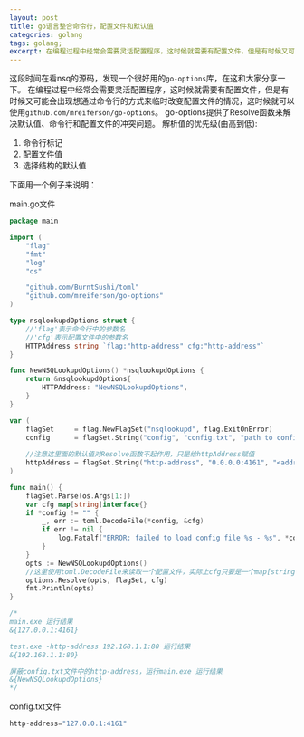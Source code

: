 ```yaml
---
layout: post
title: go语言整合命令行，配置文件和默认值
categories: golang
tags: golang;
excerpt: 在编程过程中经常会需要灵活配置程序，这时候就需要有配置文件，但是有时候又可能会出现想通过命令行的方式来临时改变配置文件的情况，这时候就可以使用`github.com/mreiferson/go-options`。
---
```

这段时间在看nsq的源码，发现一个很好用的`go-options`库，在这和大家分享一下。
在编程过程中经常会需要灵活配置程序，这时候就需要有配置文件，但是有时候又可能会出现想通过命令行的方式来临时改变配置文件的情况，这时候就可以使用`github.com/mreiferson/go-options`。
go-options提供了Resolve函数来解决默认值、命令行和配置文件的冲突问题。
解析值的优先级(由高到低):

1. 命令行标记
1. 配置文件值
1. 选择结构的默认值

下面用一个例子来说明：

main.go文件

```go
package main

import (
	"flag"
	"fmt"
	"log"
	"os"

	"github.com/BurntSushi/toml"
	"github.com/mreiferson/go-options"
)

type nsqlookupdOptions struct {
	//'flag'表示命令行中的参数名
	//'cfg'表示配置文件中的参数名
	HTTPAddress string `flag:"http-address" cfg:"http-address"`
}

func NewNSQLookupdOptions() *nsqlookupdOptions {
	return &nsqlookupdOptions{
		HTTPAddress: "NewNSQLookupdOptions",
	}
}

var (
	flagSet     = flag.NewFlagSet("nsqlookupd", flag.ExitOnError)
	config      = flagSet.String("config", "config.txt", "path to config file")
    
    //注意这里面的默认值对Resolve函数不起作用，只是给httpAddress赋值
    httpAddress = flagSet.String("http-address", "0.0.0.0:4161", "<addr>:<port> to listen on for HTTP clients")
)

func main() {
	flagSet.Parse(os.Args[1:])
	var cfg map[string]interface{}
	if *config != "" {
		_, err := toml.DecodeFile(*config, &cfg)
		if err != nil {
			log.Fatalf("ERROR: failed to load config file %s - %s", *config, err.Error())
		}
	}
	opts := NewNSQLookupdOptions()
    //这里使用toml.DecodeFile来读取一个配置文件，实际上cfg只要是一个map[string]interface{}就可以
	options.Resolve(opts, flagSet, cfg)
	fmt.Println(opts)
}

/*
main.exe 运行结果
&{127.0.0.1:4161}

test.exe -http-address 192.168.1.1:80 运行结果
&{192.168.1.1:80}

屏蔽config.txt文件中的http-address，运行main.exe 运行结果
&{NewNSQLookupdOptions}
*/

```
 config.txt文件
 
```go
http-address="127.0.0.1:4161"
```
